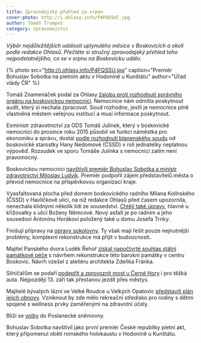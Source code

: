 ```yaml
---
title: Zpravodajský přehled za srpen
cover-photo: http://i.ohlasy.info/P4FQSSUl.jpg
author: Tomáš Trumpeš
category: zpravodajství
---
```


*Výběr nejdůležitějších událostí uplynulého měsíce v Boskovicích a okolí podle redakce Ohlasů. Přečtěte si stručný zpravodajský přehled toho nejpodstatnějšího, co se v srpnu na Boskovicku událo.*

{% photo src="http://i.ohlasy.info/P4FQSSU.jpg" caption="Premiér Bohuslav Sobotka na pietním aktu v Hodoníně u Kunštátu" author="Úřad vlády ČR" %}

Tomáš Znamenáček podal za Ohlasy [žalobu proti rozhodnutí správního orgánu na boskovickou nemocnici](http://www.ohlasy.info/clanky/2017/08/nemocnice-soud.html). Nemocnice nám odmítla poskytnout audit, který si nechala zpracovat. Soud rozhodne, jestli je nemocnice plně vlastněná městem veřejnou institucí a musí informace poskytnout.

Exministr zdravotnictví za ODS Tomáš Julínek, který v boskovické nemocnici do prosince roku 2015 působil ve funkci náměstka pro ekonomiku a správu, dostal [podle rozhodnutí blanenského soudu](http://www.ohlasy.info/clanky/2017/08/julinek-vyhozen-nepravem.html) od boskovické starostky Hany Nedomové (ČSSD) v roli jednatelky neplatnou výpověď. Rozsudek ve sporu Tomáše Julínka s nemocnicí zatím není pravomocný.

Boskovickou nemocnici [navštívili premiér Bohuslav Sobotka a ministr zdravotnictví Miloslav Ludvík](http://zrcadlo.net/clanky/Premier-podporil-zajem-o-prevod-boskovicke-nemocnice-pod-kraj-4262/). Premiér podpořil zájem představitelů města o převod nemocnice na příspěvkovou organizaci kraje.

Vyasfaltovaná plocha před domem boskovického radního Milana Kolínského (ČSSD) v Havlíčkově ulici, na niž redakce Ohlasů před časem upozornila, nenechala klidnými několik lidí ze sousedství. [Chtějí také úpravy](http://www.ohlasy.info/clanky/2017/08/doprava-havlickova.html), hlavně u křižovatky s ulicí Boženy Němcové. Nový asfalt je po radním a jeho sousedovi Antonínu Horákovi položený také u domu Josefa Trnky.

Finišují přípravy na [opravy sokolovny](http://www.ohlasy.info/clanky/2017/08/oprava-sokolovny.html). Ty však mají řešit pouze nejnutnější problémy, komplexní rekonstrukce má přijít v budoucnosti.

Majitel Panského dvora Luděk Řehoř [získal napočtvrté souhlas státní památkové péče](http://www.ohlasy.info/clanky/2017/08/rozhovor-rehor.html) s návrhem rekonstrukce této barokní památky v centru Boskovic. Návrh vzešel z ateliéru architekta Zdeňka Fránka.

Silničářům se podaří [podepřít a zprovoznit most u Černé Hory](http://blanensky.denik.cz/zpravy_region/uleva-pro-ridice-a-obyvatele-podepreny-most-u-cerne-hory-unese-i-nakladni-auta-20170824.html) i pro těžká auta. Nejpozději 13. září tak přestanou jezdit přes městys.

Majitelé bývalých lázní ve Velké Roudce u Velkých Opatovic [představili plán jejich obnovy](http://blanensky.denik.cz/zpravy_region/vyhlasene-byvale-lazne-ceka-promena-oslovi-rodiny-20170826.html). Vzniknout by zde mělo rekreační středisko pro rodiny s dětmi spojené s wellness prvky zaměřenými na zdravotní účely.

Blíží se [volby](http://www.ohlasy.info/clanky/2017/08/volebni-historie.html) do Poslanecké sněmovny.

Bohuslav Sobotka navštívil jako první premiér České republiky pietní akt, který připomenul oběti romského holokaustu v Hodoníně u Kunštátu.